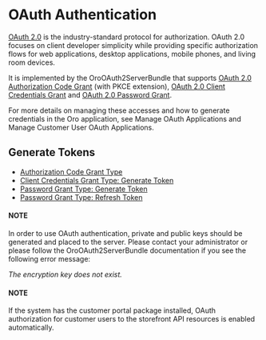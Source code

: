 <a id="web-services-api-authentication-oauth"></a>

<a id="index-0"></a>

# OAuth Authentication

<a href="https://oauth.net/2/" target="_blank">OAuth 2.0</a> is the industry-standard protocol for authorization. OAuth 2.0 focuses on client developer simplicity
while providing specific authorization flows for web applications, desktop applications, mobile phones,
and living room devices.

It is implemented by the OroOAuth2ServerBundle that supports
<a href="https://oauth.net/2/grant-types/authorization-code/" target="_blank">OAuth 2.0 Authorization Code Grant</a> (with PKCE extension), <a href="https://oauth.net/2/grant-types/client-credentials/" target="_blank">OAuth 2.0 Client Credentials Grant</a> and <a href="https://oauth.net/2/grant-types/password/" target="_blank">OAuth 2.0 Password Grant</a>.

For more details on managing these accesses and how to generate credentials in the Oro application, see Manage OAuth Applications
and Manage Customer User OAuth Applications.

## Generate Tokens

* [Authorization Code Grant Type](oauth-authorization-code.md)
* [Client Credentials Grant Type: Generate Token](oauth-client-credentials.md)
* [Password Grant Type: Generate Token](oauth-password.md)
* [Password Grant Type: Refresh Token](oauth-password-refresh.md)

#### NOTE
In order to use OAuth authentication, private and public keys should be generated and placed
to the server. Please contact your administrator or please follow
the OroOAuth2ServerBundle documentation
if you see the following error message:

*The encryption key does not exist.*

#### NOTE
If the system has the customer portal package installed, OAuth authorization for customer users
to the storefront API resources is enabled automatically.

<!-- Frontend -->
